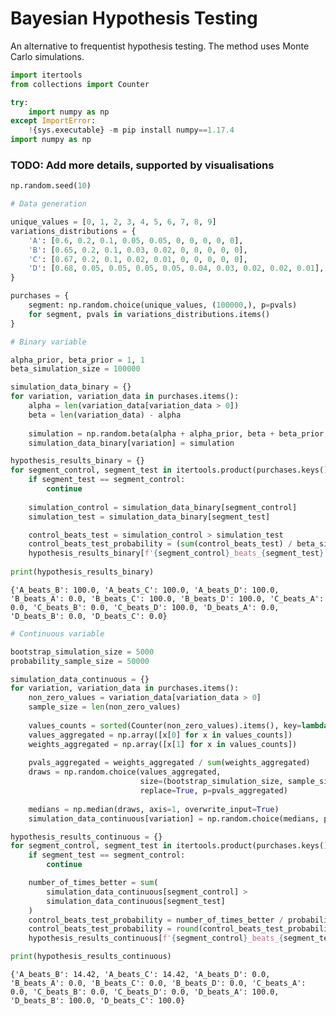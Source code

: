 # Bayesian Hypothesis Testing

An alternative to frequentist hypothesis testing. The method uses Monte Carlo simulations.


```python
import itertools
from collections import Counter

try:
    import numpy as np
except ImportError:
    !{sys.executable} -m pip install numpy==1.17.4
import numpy as np
```

### TODO: Add more details, supported by visualisations


```python
np.random.seed(10)
```


```python
# Data generation

unique_values = [0, 1, 2, 3, 4, 5, 6, 7, 8, 9]
variations_distributions = {
    'A': [0.6, 0.2, 0.1, 0.05, 0.05, 0, 0, 0, 0, 0],
    'B': [0.65, 0.2, 0.1, 0.03, 0.02, 0, 0, 0, 0, 0],
    'C': [0.67, 0.2, 0.1, 0.02, 0.01, 0, 0, 0, 0, 0],
    'D': [0.68, 0.05, 0.05, 0.05, 0.05, 0.04, 0.03, 0.02, 0.02, 0.01],
}

purchases = {
    segment: np.random.choice(unique_values, (100000,), p=pvals) 
    for segment, pvals in variations_distributions.items()
}
```


```python
# Binary variable

alpha_prior, beta_prior = 1, 1
beta_simulation_size = 100000

simulation_data_binary = {}
for variation, variation_data in purchases.items():
    alpha = len(variation_data[variation_data > 0])
    beta = len(variation_data) - alpha
    
    simulation = np.random.beta(alpha + alpha_prior, beta + beta_prior, size=beta_simulation_size)
    simulation_data_binary[variation] = simulation

hypothesis_results_binary = {}
for segment_control, segment_test in itertools.product(purchases.keys(), purchases.keys()):
    if segment_test == segment_control:
        continue
    
    simulation_control = simulation_data_binary[segment_control]
    simulation_test = simulation_data_binary[segment_test]

    control_beats_test = simulation_control > simulation_test
    control_beats_test_probability = (sum(control_beats_test) / beta_simulation_size) * 100
    hypothesis_results_binary[f'{segment_control}_beats_{segment_test}'] = round(control_beats_test_probability, 2)
        
print(hypothesis_results_binary)
```

    {'A_beats_B': 100.0, 'A_beats_C': 100.0, 'A_beats_D': 100.0, 'B_beats_A': 0.0, 'B_beats_C': 100.0, 'B_beats_D': 100.0, 'C_beats_A': 0.0, 'C_beats_B': 0.0, 'C_beats_D': 100.0, 'D_beats_A': 0.0, 'D_beats_B': 0.0, 'D_beats_C': 0.0}



```python
# Continuous variable

bootstrap_simulation_size = 5000
probability_sample_size = 50000

simulation_data_continuous = {}
for variation, variation_data in purchases.items():
    non_zero_values = variation_data[variation_data > 0]
    sample_size = len(non_zero_values)
    
    values_counts = sorted(Counter(non_zero_values).items(), key=lambda x: x[0])
    values_aggregated = np.array([x[0] for x in values_counts])
    weights_aggregated = np.array([x[1] for x in values_counts])
    
    pvals_aggregated = weights_aggregated / sum(weights_aggregated)
    draws = np.random.choice(values_aggregated, 
                             size=(bootstrap_simulation_size, sample_size), 
                             replace=True, p=pvals_aggregated)
    
    medians = np.median(draws, axis=1, overwrite_input=True)
    simulation_data_continuous[variation] = np.random.choice(medians, probability_sample_size, replace=True)

hypothesis_results_continuous = {}
for segment_control, segment_test in itertools.product(purchases.keys(), purchases.keys()):
    if segment_test == segment_control:
        continue

    number_of_times_better = sum(
        simulation_data_continuous[segment_control] > 
        simulation_data_continuous[segment_test]
    )
    control_beats_test_probability = number_of_times_better / probability_sample_size
    control_beats_test_probability = round(control_beats_test_probability * 100, 2)
    hypothesis_results_continuous[f'{segment_control}_beats_{segment_test}'] = control_beats_test_probability

print(hypothesis_results_continuous)
```

    {'A_beats_B': 14.42, 'A_beats_C': 14.42, 'A_beats_D': 0.0, 'B_beats_A': 0.0, 'B_beats_C': 0.0, 'B_beats_D': 0.0, 'C_beats_A': 0.0, 'C_beats_B': 0.0, 'C_beats_D': 0.0, 'D_beats_A': 100.0, 'D_beats_B': 100.0, 'D_beats_C': 100.0}
